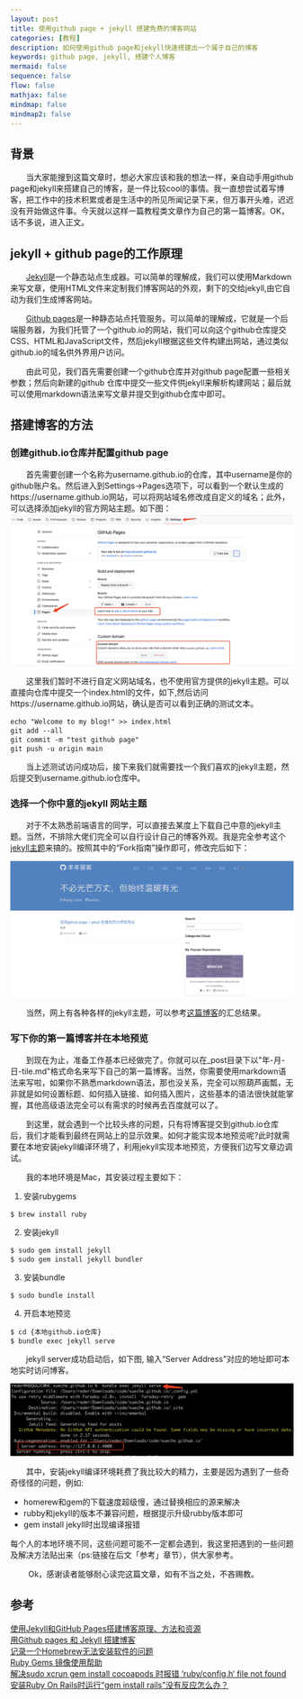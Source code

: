 ```yaml
---
layout: post
title: 使用github page + jekyll 搭建免费的博客网站
categories: [教程]
description: 如何使用github page和jekyll快速搭建出一个属于自己的博客
keywords: github page, jekyll, 搭建个人博客
mermaid: false
sequence: false
flow: false
mathjax: false
mindmap: false
mindmap2: false
---
```


## 背景

&emsp;&emsp;当大家能搜到这篇文章时，想必大家应该和我的想法一样，亲自动手用github page和jekyll来搭建自己的博客，是一件比较cool的事情。我一直想尝试着写博客，把工作中的技术积累或者是生活中的所见所闻记录下来，但万事开头难，迟迟没有开始做这件事。今天就以这样一篇教程类文章作为自己的第一篇博客。OK，话不多说，进入正文。

## jekyll + github page的工作原理

&emsp;&emsp;[Jekyll](https://jekyllrb.com)是一个静态站点生成器。可以简单的理解成，我们可以使用Markdown来写文章，使用HTML文件来定制我们博客网站的外观，剩下的交给jekyll,由它自动为我们生成博客网站。
  
&emsp;&emsp;[Github pages](https://docs.github.com/en/pages/getting-started-with-github-pages/about-github-pages)是一种静态站点托管服务。可以简单的理解成，它就是一个后端服务器，为我们托管了一个github.io的网站，我们可以向这个github仓库提交CSS、HTML和JavaScript文件，然后jekyll根据这些文件构建出网站，通过类似github.io的域名供外界用户访问。
   
&emsp;&emsp;由此可见，我们首先需要创建一个github仓库并对github page配置一些相关参数；然后向新建的github 仓库中提交一些文件供jekyll来解析构建网站；最后就可以使用markdown语法来写文章并提交到github仓库中即可。

## 搭建博客的方法

### 创建github.io仓库并配置github page

&emsp;&emsp;首先需要创建一个名称为username.github.io的仓库，其中username是你的github账户名。然后进入到Settings->Pages选项下，可以看到一个默认生成的https://username.github.io网站，可以将网站域名修改成自定义的域名；此外，可以选择添加jekyll的官方网站主题。如下图：
![Github pages setting](/images/posts/jiaocheng/github_pages_setting.png)

&emsp;&emsp;这里我们暂时不进行自定义网站域名，也不使用官方提供的jekyll主题。可以直接向仓库中提交一个index.html的文件，如下,然后访问https://username.github.io网站，确认是否可以看到正确的测试文本。
```
echo "Welcome to my blog!" >> index.html
git add --all
git commit -m "test github page"
git push -u origin main
```

&emsp;&emsp;当上述测试访问成功后，接下来我们就需要找一个我们喜欢的jekyll主题，然后提交到username.github.io仓库中。


### 选择一个你中意的jekyll 网站主题

&emsp;&emsp;对于不太熟悉前端语言的同学，可以直接去某度上下载自己中意的jekyll主题。当然，不排除大佬们完全可以自行设计自己的博客外观。我是完全参考这个[jekyll主题](https://github.com/mzlogin/mzlogin.github.io)来搞的。按照其中的“Fork指南”操作即可，修改完后如下：

![My blog look](/images/posts/jiaocheng/my_blog_look.png)

&emsp;&emsp;当然，网上有各种各样的jekyll主题，可以参考[这篇博客](https://blog.csdn.net/chen_z_p/article/details/103132625)的汇总结果。


### 写下你的第一篇博客并在本地预览

&emsp;&emsp;到现在为止，准备工作基本已经做完了。你就可以在\_post目录下以"年-月-日-tile.md"格式命名来写下自己的第一篇博客。当然，你需要使用markdown语法来写啦，如果你不熟悉markdown语法，那也没关系，完全可以照葫芦画瓢，无非就是如何设置标题、如何插入链接、如何插入图片，这些基本的语法很快就能掌握，其他高级语法完全可以有需求的时候再去百度就可以了。

&emsp;&emsp;到这里，就会遇到一个比较头疼的问题，只有将博客提交到github.io仓库后，我们才能看到最终在网站上的显示效果。如何才能实现本地预览呢?此时就需要在本地安装jekyll编译环境了，利用jekyll实现本地预览，方便我们边写文章边调试。

&emsp;&emsp;我的本地环境是Mac，其安装过程主要如下：<br />
1. 安装rubygems<br />
```
$ brew install ruby
```
2. 安装jekyll<br />
```
$ sudo gem install jekyll
$ sudo gem install jekyll bundler
```
3. 安装bundle<br />
```
$ sudo bundle install
```
4. 开启本地预览<br />
```
$ cd {本地github.io仓库} 
$ bundle exec jekyll serve
```
&emsp;&emsp;jekyll server成功启动后，如下图, 输入“Server Address”对应的地址即可本地实时访问博客。

![Jekyll server](/images/posts/jiaocheng/jekyll_server.png)

&emsp;&emsp;其中，安装jekyll编译环境耗费了我比较大的精力，主要是因为遇到了一些奇奇怪怪的问题，例如:<br /> 
* homerew和gem的下载速度超级慢，通过替换相应的源来解决
* rubby和jekyll的版本不兼容问题，根据提示升级rubby版本即可
* gem install jekyll时出现编译报错<br /> 

每个人的本地环境不同，这些问题可能不一定都会遇到，我这里把遇到的一些问题及解决方法贴出来（ps:链接在后文「参考」章节），供大家参考。

&emsp;&emsp; Ok，感谢读者能够耐心读完这篇文章，如有不当之处，不吝赐教。

## 参考
[使用Jekyll和GitHub Pages搭建博客原理、方法和资源](http://www.hackermi.com/2015-02/build-github-blog-manual/)<br />
[用Github pages 和 Jekyll 搭建博客](https://yuleii.github.io/2020/06/09/build-blog-with-github-pages-and-jekyll.html)<br />
[记录一个Homebrew无法安装软件的问题](https://zhuanlan.zhihu.com/p/604160866)<br />
[Ruby Gems 镜像使用帮助](https://mirrors.tuna.tsinghua.edu.cn/help/rubygems/)<br />
[解决sudo xcrun gem install cocoapods 时报错 ‘ruby/config.h‘ file not found](https://blog.csdn.net/Baby_come_here/article/details/125144329)<br />
[安装Ruby On Rails时运行“gem install rails”没有反应怎么办？](https://blog.csdn.net/keyboardOTA/article/details/8897798?spm=1001.2101.3001.6650.16&utm_medium=distribute.pc_relevant.none-task-blog-2%7Edefault%7EBlogCommendFromBaidu%7ERate-16-8897798-blog-105998061.235%5Ev38%5Epc_relevant_default_base3&depth_1-utm_source=distribute.pc_relevant.none-task-blog-2%7Edefault%7EBlogCommendFromBaidu%7ERate-16-8897798-blog-105998061.235%5Ev38%5Epc_relevant_default_base3&utm_relevant_index=22)<br />
